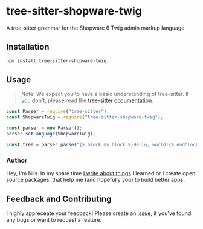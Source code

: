 # tree-sitter-shopware-twig

A tree-sitter grammar for the Shopware 6 Twig admin markup language.

## Installation

```sh
npm install tree-sitter-shopware-twig
```

## Usage

> Note: We expect you to have a basic understanding of tree-sitter. If you don't, please read the [tree-sitter documentation](https://tree-sitter.github.io/tree-sitter).

```ts
const Parser = require("tree-sitter");
const ShopwareTwig = require("tree-sitter-shopware-twig");

const parser = new Parser();
parser.setLanguage(ShopwareTwig);

const tree = parser.parse("{% block my_block %}Hello, world!{% endblock %}");
```

### Author

Hey, I'm Nils. In my spare time [I write about things](https://www.haberkamp.dev/) I learned or I create open source packages, that help me (and hopefully you) to build better apps.

## Feedback and Contributing

I highly appreceate your feedback! Please create an [issue](https://github.com/Haberkamp/tree-sitter-shopware-twig/issues/new), if you've found any bugs or want to request a feature.
